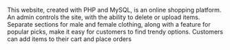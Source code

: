 This website, created with PHP and MySQL, is an online shopping platform. An admin controls the site, with the ability to delete or upload items. Separate sections for male and female clothing, along with a feature for popular picks, make it easy for customers to find trendy options. Customers can add items to their cart and place orders
